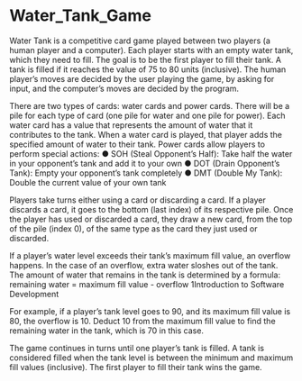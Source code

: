# Water_Tank_Game

Water Tank is a competitive card game played between two players (a human player and a computer). Each player starts with an empty water tank,
which they need to fill. The goal is to be the first player to fill their tank. A tank is filled if it
reaches the value of 75 to 80 units (inclusive). The human player’s moves are decided by the
user playing the game, by asking for input, and the computer’s moves are decided by the
program.

There are two types of cards: water cards and power cards. There will be a pile for each type
of card (one pile for water and one pile for power). Each water card has a value that represents
the amount of water that it contributes to the tank. When a water card is played, that player
adds the specified amount of water to their tank. Power cards allow players to perform special
actions:
● SOH (Steal Opponent’s Half): Take half the water in your opponent’s tank and add it to
your own
● DOT (Drain Opponent’s Tank): Empty your opponent’s tank completely
● DMT (Double My Tank): Double the current value of your own tank

Players take turns either using a card or discarding a card. If a player discards a card, it goes to
the bottom (last index) of its respective pile. Once the player has used or discarded a card, they
draw a new card, from the top of the pile (index 0), of the same type as the card they just used
or discarded.

If a player’s water level exceeds their tank’s maximum fill value, an overflow happens. In the
case of an overflow, extra water sloshes out of the tank. The amount of water that remains in
the tank is determined by a formula: remaining water = maximum fill value - overflow
1Introduction to Software Development

For example, if a player’s tank level goes to 90, and its maximum fill value is 80, the overflow
is 10. Deduct 10 from the maximum fill value to find the remaining water in the tank, which is
70 in this case.

The game continues in turns until one player’s tank is filled. A tank is considered filled when
the tank level is between the minimum and maximum fill values (inclusive). The first player to
fill their tank wins the game.
